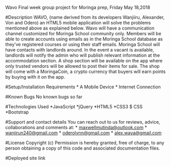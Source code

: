 Wavo
    Final week group project for Moringa prep, Friday May 18,2018

#Description
    WAVO, (name derived from its developers Wanjiiru, Alexander, Von and Odero) an HTML5 mobile application will solve the problems mentioned above as explained below.
    Wavo will have a communication channel customized for Moringa School community only. Members will be able to create accounts using emails as in the Moringa School database as they’ve registered courses or using their staff emails. 
    Moringa School will have contacts with landlords around. In the event a vacant is available, landlords will notify the admin who will publish relevant information at the accommodation section.
    A shop section will be available on the app where only trusted vendors will be allowed to post their items for sale. The shop will come with a MoringaCoin, a crypto currency that buyers will earn points by buying with it on the app. 

#Setup/Installation Requirements
    * A Mobile Device
    * Internet Connection

#Known Bugs
    No known bugs so far

#Technologies Used
    *JavaScript
    *jQuery
    *HTML5
    *CSS3 $ CSS
    *Bootstrap

#Support and contact details
    You can reach out to us for reviews, advice, collaborations and comments at:
    * maxwellmutinda@outlook.com
    * wanjirun240@gmail.com
    * oderolynn@gmail.com
    * alex.waya@gmail.com

#License
    Copyright (c) Permission is hereby granted, free of charge, to any person obtaining a copy of this code and associated documentation files.

#Deployed site link


